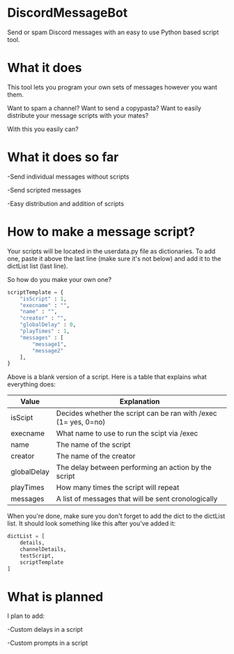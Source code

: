 # DiscordMessageBot
Send or spam Discord messages with an easy to use Python based script tool.

# What it does

This tool lets you program your own sets of messages however you want them.

Want to spam a channel? Want to send a copypasta? Want to easily distribute your message scripts with your mates? 

With this you easily can?

# What it does so far

-Send individual messages without scripts

-Send scripted messages

-Easy distribution and addition of scripts

# How to make a message script?

Your scripts will be located in the userdata.py file as dictionaries. To add one, paste it above the last line (make sure it's not below) and add it to the dictList list (last line).

So how do you make your own one?

```python
scriptTemplate = {
    "isScript" : 1, 
    "execname" : "", 
    "name" : "", 
    "creator" : "",
    "globalDelay" : 0,
    "playTimes" : 1,
    "messages" : [
        "message1",
        "message2"
    ],
}
```

Above is a blank version of a script. Here is a table that explains what everything does:

| Value  | Explanation |
| ------------- | ------------- |
| isScipt  | Decides whether the script can be ran with /exec (1= yes, 0=no)  |
| execname  | What name to use to run the scipt via /exec  |
| name | The name of the script |
| creator | The name of the creator |
| globalDelay | The delay between performing an action by the script |
| playTimes | How many times the script will repeat |
| messages | A list of messages that will be sent cronologically |

When you're done, make sure you don't forget to add the dict to the dictList list. It should look something like this after you've added it:

```python
dictList = [
    details,
    channelDetails,
    testScript,
    scriptTemplate
]
```

# What is planned

I plan to add:

-Custom delays in a script

-Custom prompts in a script
